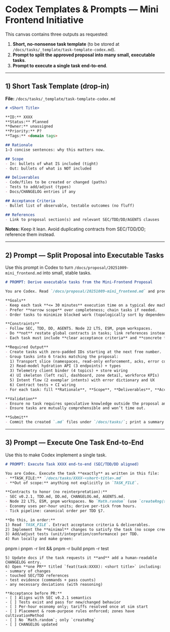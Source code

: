 # Codex Templates & Prompts — Mini Frontend Initiative

This canvas contains three outputs as requested:

1. **Short, no‑nonsense task template** (to be stored at `/docs/tasks/_template/task-template-codex.md`).
2. **Prompt to split the approved proposal into many small, executable tasks**.
3. **Prompt to execute a single task end‑to‑end**.

---

## 1) Short Task Template (drop‑in)

**File:** `/docs/tasks/_template/task-template-codex.md`

```md
# <Short Title>

**ID:** XXXX  
**Status:** Planned  
**Owner:** unassigned  
**Priority:** P?  
**Tags:** <domain tags>

## Rationale
1–3 concise sentences: why this matters now.

## Scope
- In: bullets of what IS included (tight)
- Out: bullets of what is NOT included

## Deliverables
- Code/files to be created or changed (paths)
- Tests to add/adjust (types)
- Docs/CHANGELOG entries if any

## Acceptance Criteria
- Bullet list of observable, testable outcomes (no fluff)

## References
- Link to proposal section(s) and relevant SEC/TDD/DD/AGENTS clauses
```

**Notes:** Keep it lean. Avoid duplicating contracts from SEC/TDD/DD; reference them instead.

---

## 2) Prompt — Split Proposal into Executable Tasks

Use this prompt in Codex to turn `/docs/proposal/20251009-mini_frontend.md` into small, stable tasks.

```md
# PROMPT: Derive executable tasks from the Mini‑Frontend Proposal

You are Codex. Read `/docs/proposal/20251009-mini_frontend.md` and produce **a set of small, independent tasks** under `/docs/tasks/` using the template at `/docs/tasks/_template/task-template-codex.md`.

**Goals**
- Keep each task **<= 30 minutes** execution time on a typical dev machine.
- Prefer **narrow scope** over completeness; chain tasks if needed.
- Order tasks to minimize blocked work (topologically sort by dependencies).

**Constraints**
- Follow SEC, TDD, DD, AGENTS. Node 22 LTS, ESM, pnpm workspaces.
- Do **not** restate global contracts in tasks; link references instead.
- Each task must include **clear acceptance criteria** and **concrete file paths**.

**Required Output**
- Create tasks with zero‑padded IDs starting at the next free number.
- Group tasks into 6 tracks matching the proposal:
  1) Transport slice (namespaces, read‑only enforcement, acks, error codes)
  2) Read‑model hydration API (3 endpoints) + types
  3) Telemetry client binder (4 topics) + store wiring
  4) UI skeleton (left rail, dashboard, zone detail, workforce KPIs)
  5) Intent flow (2 exemplar intents) with error dictionary and UX
  6) Contract tests + CI wiring
- For each task: fill **Rationale**, **Scope**, **Deliverables**, **Acceptance Criteria**, **References**.

**Validation**
- Ensure no task requires speculative knowledge outside the proposal and referenced contracts.
- Ensure tasks are mutually comprehensible and won’t time out.

**Submit**
- Commit the created `.md` files under `/docs/tasks/`; print a summary table (ID → title → track).
```

---

## 3) Prompt — Execute One Task End‑to‑End

Use this to make Codex implement a single task.

```md
# PROMPT: Execute Task XXXX end‑to‑end (SEC/TDD/DD aligned)

You are Codex. Execute the task **exactly** as written in this file:
- **TASK_FILE:** `/docs/tasks/XXXX-<short-title>.md`
- **Out of scope:** anything not explicitly in `TASK_FILE`.

**Contracts to honor (no reinterpretation):**
- SEC v0.2.1, TDD.md, DD.md, CHANGELOG.md, AGENTS.md.
- Node 22 LTS, ESM, pnpm workspaces. No `Math.random` (use `createRng(seed, streamId)`).
- Economy uses per‑hour units; derive per‑tick from hours.
- Tick pipeline: canonical order per TDD §7.

**Do this, in order:**
1) Read `TASK_FILE`. Extract acceptance criteria & deliverables.
2) Implement the **minimal** changes to satisfy the task (no scope creep).
3) Add/adjust tests (unit/integration/conformance) per TDD.
4) Run locally and make green:
```

pnpm i
pnpm -r lint && pnpm -r build
pnpm -r test

```
5) Update docs if the task requests it **and** add a human‑readable CHANGELOG entry.
6) Open **one PR** titled `feat(task:XXXX): <short title>` including:
- summary of changes
- touched SEC/TDD references
- test evidence (commands + pass counts)
- any necessary deviations (with reasoning)

**Acceptance before PR:**
- [ ] Aligns with SEC v0.2.1 semantics
- [ ] Tests exist and pass for new/changed behavior
- [ ] Per‑hour economy only; tariffs resolved once at sim start
- [ ] Placement & room‑purpose rules enforced; zones have cultivationMethod
- [ ] No `Math.random`; only `createRng`
- [ ] CHANGELOG updated
```
